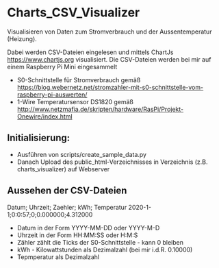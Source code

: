 # Charts_CSV_Visualizer
Visualisieren von Daten zum Stromverbrauch und der Aussentemperatur (Heizung).

Dabei werden CSV-Dateien eingelesen und mittels ChartJs https://www.chartjs.org visualisiert.
Die CSV-Dateien werden bei mir auf einem Raspberry Pi Mini eingesammelt 
  * S0-Schnittstelle für Stromverbrauch gemäß https://blog.webernetz.net/stromzahler-mit-s0-schnittstelle-vom-raspberry-pi-auswerten/
  * 1-Wire Temperatursensor DS1820 gemäß http://www.netzmafia.de/skripten/hardware/RasPi/Projekt-Onewire/index.html

## Initialisierung: 
  * Ausführen von scripts/create_sample_data.py
  * Danach Upload des public_html-Verzeichnisses in Verzeichnis (z.B. charts_visualizer) auf Webserver

## Aussehen der CSV-Dateien
Datum; Uhrzeit; Zaehler; kWh; Temperatur
2020-1-1;0:0:57;0;0.000000;4.312000

  * Datum in der Form YYYY-MM-DD oder YYYY-M-D
  * Uhrzeit in der Form HH:MM:SS oder H:M:S
  * Zähler zählt die Ticks der S0-Schnittstelle - kann 0 bleiben
  * kWh - Kilowattstunden als Dezimalzahl (bei mir i.d.R. 0.10000)
  * Tepmperatur als Dezimalzahl 
